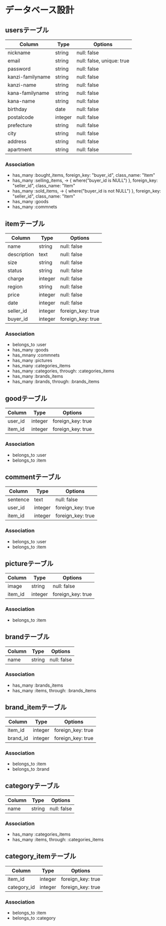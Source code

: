 # データベース設計

## usersテーブル
|Column|Type|Options|
|------|----|-------|
|nickname|string|null: false|
|email|string|null: false, unique: true|
|password|string|null: false|
|kanzi-familyname|string|null: false|
|kanzi-name|string|null: false|
|kana-familyname|string|null: false|
|kana-name|string|null: false|
|birthday|date|null: false|
|postalcode|integer|null: false|
|prefecture|string|null: false|
|city|string|null: false|
|address|string|null: false|
|apartment|string|null: false|

### Association
- has_many :bought_items, foreign_key: "buyer_id", class_name: "Item"
- has_many :selling_items, -> { where("buyer_id is NULL") }, foreign_key: "seller_id", class_name: "Item"
- has_many :sold_items, -> { where("buyer_id is not NULL") }, foreign_key: "seller_id", class_name: "Item"
- has_many :goods
- has_many :commnets


## itemテーブル
|Column|Type|Options|
|------|----|-------|
|name|string|null: false|
|description|text|null: false|
|size|string|null: false|
|status|string|null: false|
|charge|integer|null: false|
|region|string|null: false|
|price|integer|null: false|
|date|integer|null: false|
|seller_id|integer|foreign_key: true|
|buyer_id|integer|foreign_key: true|

### Association
- belongs_to :user
- has_many :goods
- has_mnany :commnets
- has_many :pictures
- has_many :categories_items
- has_many :categories, through: :categories_items
- has_many :brands_items
- has_many :brands, through: :brands_items


## goodテーブル
|Column|Type|Options|
|------|----|-------|
|user_id|integer|foreign_key: true|
|item_id|integer|foreign_key: true|

### Association
- belongs_to :user
- belongs_to :item


## commentテーブル
|Column|Type|Options|
|------|----|-------|
|sentence|text|null: false|
|user_id|integer|foreign_key: true|
|item_id|integer|foreign_key: true|

### Association
- belongs_to :user
- belongs_to :item


## pictureテーブル
|Column|Type|Options|
|------|----|-------|
|image|string|null: false|
|item_id|integer|foreign_key: true|

### Association
- belongs_to :item


## brandテーブル
|Column|Type|Options|
|------|----|-------|
|name|string|null: false|

### Association
- has_many :brands_items
- has_many :items, through: :brands_items


## brand_itemテーブル
|Column|Type|Options|
|------|----|-------|
|item_id|integer|foreign_key: true|
|brand_id|integer|foreign_key: true|

### Association
- belongs_to :item
- belongs_to :brand


## categoryテーブル
|Column|Type|Options|
|------|----|-------|
|name|string|null: false|

### Association
- has_many :categories_items
- has_many :items, through: :categories_items


## category_itemテーブル
|Column|Type|Options|
|------|----|-------|
|item_id|integer|foreign_key: true|
|category_id|integer|foreign_key: true|

### Association
- belongs_to :item
- belongs_to :category